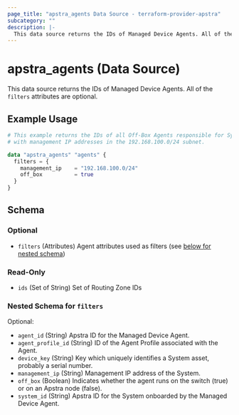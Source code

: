 ```yaml
---
page_title: "apstra_agents Data Source - terraform-provider-apstra"
subcategory: ""
description: |-
  This data source returns the IDs of Managed Device Agents. All of the filters attributes are optional.
---
```


# apstra_agents (Data Source)

This data source returns the IDs of Managed Device Agents. All of the `filters` attributes are optional.

## Example Usage

```terraform
# This example returns the IDs of all Off-Box Agents responsible for Systems in
# with management IP addresses in the 192.168.100.0/24 subnet.

data "apstra_agents" "agents" {
  filters = {
    management_ip    = "192.168.100.0/24"
    off_box          = true
  }
}
```

<!-- schema generated by tfplugindocs -->
## Schema

### Optional

- `filters` (Attributes) Agent attributes used as filters (see [below for nested schema](#nestedatt--filters))

### Read-Only

- `ids` (Set of String) Set of Routing Zone IDs

<a id="nestedatt--filters"></a>
### Nested Schema for `filters`

Optional:

- `agent_id` (String) Apstra ID for the Managed Device Agent.
- `agent_profile_id` (String) ID of the Agent Profile associated with the Agent.
- `device_key` (String) Key which uniquely identifies a System asset, probably a serial number.
- `management_ip` (String) Management IP address of the System.
- `off_box` (Boolean) Indicates whether the agent runs on the switch (true) or on an Apstra node (false).
- `system_id` (String) Apstra ID for the System onboarded by the Managed Device Agent.
